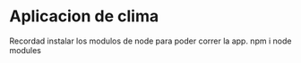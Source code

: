 # Aplicacion de clima

Recordad instalar los modulos de node para poder correr la app.
npm i node modules
